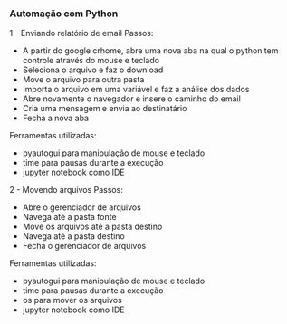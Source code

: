 ### Automação com Python

1 - Enviando relatório de email
Passos:
* A partir do google crhome, abre uma nova aba na qual o python tem controle através do mouse e teclado
* Seleciona o arquivo e faz o download
* Move o arquivo para outra pasta
* Importa o arquivo em uma variável e faz a análise dos dados
* Abre novamente o navegador e insere o caminho do email
* Cria uma mensagem e envia ao destinatário
* Fecha a nova aba

Ferramentas utilizadas:

* pyautogui para manipulação de mouse e teclado
* time para pausas durante a execução
* jupyter notebook como IDE

2 - Movendo arquivos
Passos:
* Abre o gerenciador de arquivos
* Navega até a pasta fonte
* Move os arquivos até a pasta destino
* Navega até a pasta destino
* Fecha o gerenciador de arquivos

Ferramentas utilizadas:

* pyautogui para manipulação de mouse e teclado
* time para pausas durante a execução
* os para mover os arquivos
* jupyter notebook como IDE


